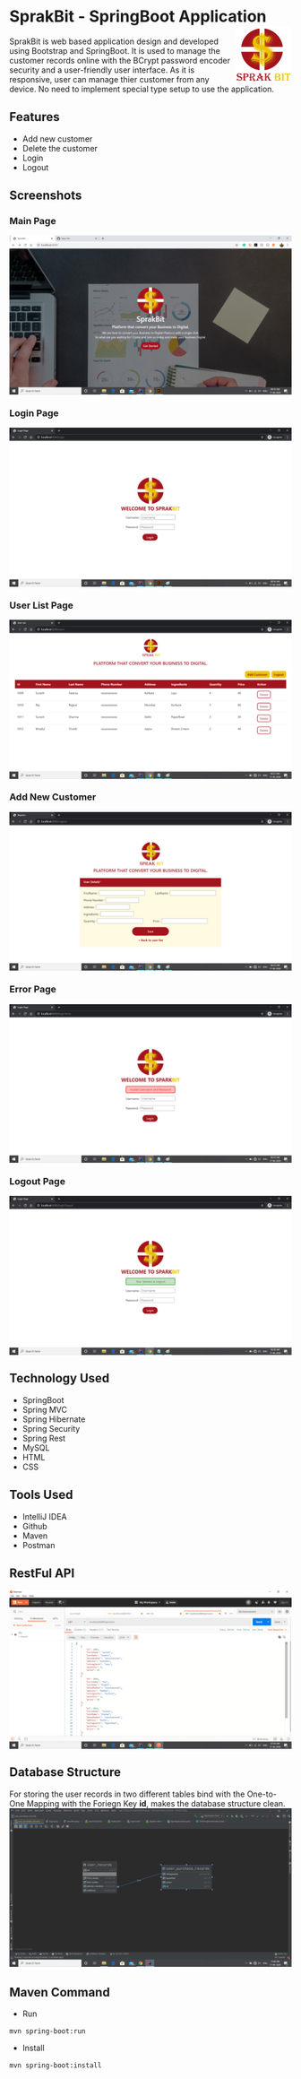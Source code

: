 # SprakBit - SpringBoot Application <img align="right" src="src/main/resources/static/img/smartbit150.png">

SprakBit is web based application design and developed using Bootstrap and SpringBoot. It is used to manage the customer records online with the BCrypt password encoder security and a user-friendly user interface. As it is responsive, user can manage thier customer from any device. No need to implement special type setup to use the application.

## Features
* Add new customer
* Delete the customer
* Login
* Logout

## Screenshots

### Main Page
<img align="center" src="src/main/resources/static/img/index.png">

### Login Page
<img align="center" src="src/main/resources/static/img/login.png">

### User List Page
<img align="center" src="src/main/resources/static/img/list.png">

### Add New Customer
<img align="center" src="src/main/resources/static/img/add-customer.png">

### Error Page
<img align="center" src="src/main/resources/static/img/error.png">

### Logout Page
<img align="center" src="src/main/resources/static/img/logout.png">

## Technology Used
* SpringBoot
* Spring MVC
* Spring Hibernate
* Spring Security
* Spring Rest
* MySQL
* HTML
* CSS

## Tools Used
* IntelliJ IDEA
* Github
* Maven
* Postman

## RestFul API
<img align="center" src="src/main/resources/static/img/json.png">

## Database Structure
For storing the user records in two different tables bind with the One-to-One Mapping with the Foriegn Key <b>id</b>, makes the database structure clean.
![database](src/main/resources/static/img/database.PNG)

## Maven Command
* Run
```
mvn spring-boot:run
```

* Install
```
mvn spring-boot:install
```



